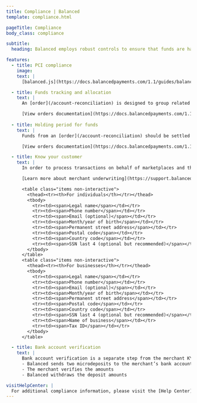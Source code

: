 ```yaml
---
title: Compliance | Balanced
template: compliance.html

pageTitle: Compliance
body_class: compliance

subtitle:
  heading: Balanced employs robust controls to ensure that funds are handled in a secure and compliant manner. Before integrating Balanced, please review our compliance requirements below. You&#8217ll need to implement each requirement to comply with our PCI and bank guidelines.

features:
  - title: PCI compliance
    image:
    text: |
      [balanced.js](https://docs.balancedpayments.com/1.1/guides/balanced-js/) is essential for your business to be PCI compliant. When using balanced.js, sensitive credit card data will never touch your servers. As a result, the burden of PCI compliance shifts to Balanced, who is [PCI-DSS Level 1 Compliant](http://www.visa.com/splisting/searchGrsp.do?companyNameCriteria=Balanced).

  - title: Funds tracking and allocation
    text: |
      An [order](/account-reconciliation) is designed to group related transaction operations for a specific merchant, mapping debits to corresponding credits. Balanced must have a clear understanding of who the intended merchant is for all funds held. To facilitate proper reconciliation, each order maintains a separate balance – you can only draw from this balance to settle funds.

      [View orders documentation](https://docs.balancedpayments.com/1.1/api/orders/)
      
  - title: Holding period for funds
    text: |
      Funds from an [order](/account-reconciliation) should be settled within 30 days of the initial debit. Each completed order should contain one credit going to the merchant for his/her sale and one credit going to your marketplace for your commission.

      [View orders documentation](https://docs.balancedpayments.com/1.1/api/orders/)

  - title: Know your customer
    text: |    
      In order to process transactions on behalf of marketplaces and their customers, Balanced has to comply with specific requirements before releasing funds to merchants/recipients. [Know your customer (KYC)](http://en.wikipedia.org/wiki/Know_your_customer) must be performed on every merchant before settling funds to his/her bank account. To meet this requirement, please collect the following information from merchants:

      [Learn more about merchant underwriting](https://support.balancedpayments.com/hc/en-us/articles/201836340-What-is-Merchant-underwriting-or-KYC-)

      <table class="items non-interactive">
        <thead><tr><th>For individuals</th></tr></thead>
        <tbody>
          <tr><td><span>Legal name</span></td></tr>
          <tr><td><span>Phone number</span></td></tr>
          <tr><td><span>Email (optional)</span></td></tr>
          <tr><td><span>Month/year of birth</span></td></tr>
          <tr><td><span>Permanent street address</span></td></tr>
          <tr><td><span>Postal code</span></td></tr>
          <tr><td><span>Country code</span></td></tr>
          <tr><td><span>SSN last 4 (optional but recommended)</span></td></tr>
        </tbody>
      </table>
      <table class="items non-interactive">
        <thead><tr><th>For businesses</th></tr></thead>
        <tbody>
          <tr><td><span>Legal name</span></td></tr>
          <tr><td><span>Phone number</span></td></tr>
          <tr><td><span>Email (optional)</span></td></tr>
          <tr><td><span>Month/year of birth</span></td></tr>
          <tr><td><span>Permanent street address</span></td></tr>
          <tr><td><span>Postal code</span></td></tr>
          <tr><td><span>Country code</span></td></tr>
          <tr><td><span>SSN last 4 (optional but recommended)</span></td></tr>
          <tr><td><span>Name of business</span></td></tr>
          <tr><td><span>Tax ID</span></td></tr>
        </tbody>
      </table>

  - title: Bank account verification
    text: |
      Bank account verification is a separate step from the merchant KYC verification. Balanced cannot infer bank account ownership from the Employe Identification Number (EIN). To prevent unauthorized access to an individual's bank account, Balanced needs to verify merchant ownership using the follwing microdeposit process:
      - Balanced sends two microdeposits to the merchant’s bank account
      - The merchant verifies the amounts
      - Balanced withdraws the deposit amounts

visitHelpCenter: |
  For additional compliance information, please visit the [Help Center](https://support.balancedpayments.com/).
---
```

